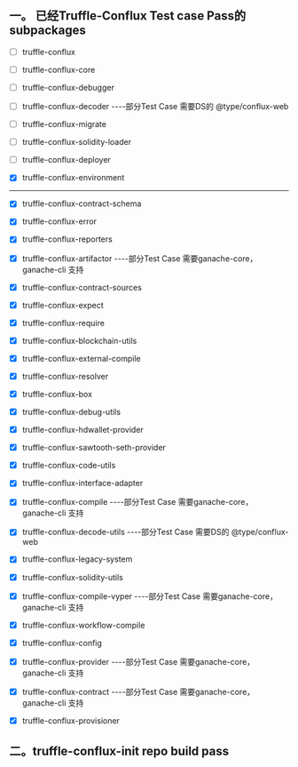 ## 一。 已经Truffle-Conflux Test case Pass的subpackages

- [ ] truffle-conflux 

- [ ] truffle-conflux-core

- [ ] truffle-conflux-debugger 

- [ ] truffle-conflux-decoder    ----部分Test Case 需要DS的 @type/conflux-web             

- [ ] truffle-conflux-migrate 

- [ ] truffle-conflux-solidity-loader

- [ ] truffle-conflux-deployer   

- [x] truffle-conflux-environment   

--------------------------------------

- [x] truffle-conflux-contract-schema      

- [x] truffle-conflux-error                  

- [x] truffle-conflux-reporters

- [x] truffle-conflux-artifactor   ----部分Test Case 需要ganache-core， ganache-cli 支持           

- [x] truffle-conflux-contract-sources       

- [x] truffle-conflux-expect                

- [x] truffle-conflux-require

- [x] truffle-conflux-blockchain-utils       

- [x] truffle-conflux-external-compile       

- [x] truffle-conflux-resolver

- [x] truffle-conflux-box                    

- [x] truffle-conflux-debug-utils            

- [x] truffle-conflux-hdwallet-provider      

- [x] truffle-conflux-sawtooth-seth-provider

- [x] truffle-conflux-code-utils                           

- [x] truffle-conflux-interface-adapter      

- [x] truffle-conflux-compile    ----部分Test Case 需要ganache-core， ganache-cli 支持               

- [x] truffle-conflux-decode-utils  ----部分Test Case 需要DS的 @type/conflux-web          

- [x] truffle-conflux-legacy-system          

- [x] truffle-conflux-solidity-utils

- [x] truffle-conflux-compile-vyper ----部分Test Case 需要ganache-core， ganache-cli 支持            
         
- [x] truffle-conflux-workflow-compile

- [x] truffle-conflux-config                 
            
- [x] truffle-conflux-provider  ----部分Test Case 需要ganache-core， ganache-cli 支持

- [x] truffle-conflux-contract  ----部分Test Case 需要ganache-core， ganache-cli 支持             
        
- [x] truffle-conflux-provisioner

## 二。truffle-conflux-init repo build pass
